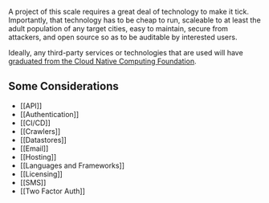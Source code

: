 A project of this scale requires a great deal of technology to make it tick. Importantly, that technology has to be cheap to run, scaleable to at least the adult population of any target cities, easy to maintain, secure from attackers, and open source so as to be auditable by interested users.

Ideally, any third-party services or technologies that are used will have [graduated from the Cloud Native Computing Foundation](https://www.cncf.io/projects/).
## Some Considerations
- [[API]]
- [[Authentication]]
- [[CI/CD]]
- [[Crawlers]]
- [[Datastores]]
- [[Email]]
- [[Hosting]]
- [[Languages and Frameworks]]
- [[Licensing]]
- [[SMS]]
- [[Two Factor Auth]]
